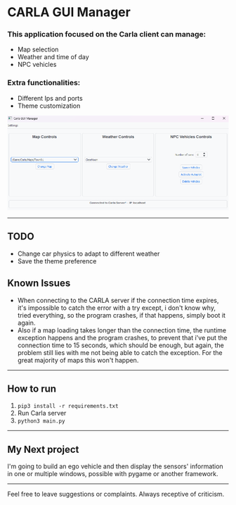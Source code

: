 # CARLA GUI Manager

### This application focused on the Carla client can manage:

- Map selection
- Weather and time of day
- NPC vehicles

### Extra functionalities:

- Different Ips and ports
- Theme customization

![Example image](.images/main.png)

---

## TODO

- Change car physics to adapt to different weather
- Save the theme preference

## Known Issues

- When connecting to the CARLA server if the connection time expires, it's impossible to catch the error with a try except, i don't know why, tried everything, so the program crashes, if that happens, simply boot it again.
- Also if a map loading takes longer than the connection time, the runtime exception happens and the program crashes, to prevent that i've put the connection time to 15 seconds, which should be enough, but again, the problem still lies with me not being able to catch the exception. For the great majority of maps this won't happen.

---

## How to run

1. `pip3 install -r requirements.txt`
2. Run Carla server
3. `python3 main.py`

---

## My Next project

I'm going to build an ego vehicle and then display the sensors' information in one or multiple windows, possible with pygame or another framework.

---

Feel free to leave suggestions or complaints. Always receptive of criticism.